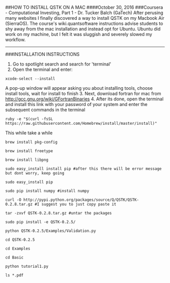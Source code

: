 ##HOW TO INSTALL QSTK ON A MAC
####October 30, 2016
###Coursera - Computational Investing, Part 1 - Dr. Tucker Balch (GaTech)
After perusing many websites I finally discovered a way to install
QSTK on my Macbook Air (SierraOS).  The course's wiki.quantsoftware
instructions advise students to shy away from the mac installation and instead
opt for Ubuntu. Ubuntu did work on my machine, but I felt it was sluggish and
severely slowed my workflow.

-----------------------------------------------------------------
###INSTALLATION INSTRUCTIONS
1. Go to spotlight search and search for 'terminal'
2. Open the terminal and enter:
```
xcode-select --install
``` 
A pop-up window will appear asking you about installing tools, choose install tools, wait for install to finish
3. Next, download fortran for mac from http://gcc.gnu.org/wiki/GFortranBinaries
4. After its done, open the terminal and install this link with your password of your system and enter the subsequent commands in the terminal
```
ruby -e "$(curl -fsSL https://raw.githubusercontent.com/Homebrew/install/master/install)"
```
This while take a while
```
brew install pkg-config
```
```
brew install freetype
```
```
brew install libpng
```
```
sudo easy_install install pip #after this there will be error message but dont worry, keep going
```
```
sudo easy_install pip
```
```
sudo pip install numpy #install numpy
```
```
curl -O http://pypi.python.org/packages/source/Q/QSTK/QSTK-0.2.8.tar.gz #I suggest you to just copy paste it
```
```
tar -zxvf QSTK-0.2.8.tar.gz #untar the packages
```
```
sudo pip install -e QSTK-0.2.5/
```
```
python QSTK-0.2.5/Examples/Validation.py
```
```
cd QSTK-0.2.5
```
```
cd Examples
```
```
cd Basic
```
```
python tutorial1.py
```
```
ls *.pdf
```